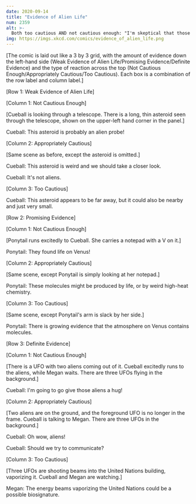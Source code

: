 ```yaml
---
date: 2020-09-14
title: "Evidence of Alien Life"
num: 2359
alt: >-
  Both too cautious AND not cautious enough: "I'm skeptical that those are aliens, so I'm going to try pulling off their masks."
img: https://imgs.xkcd.com/comics/evidence_of_alien_life.png
---
```

[The comic is laid out like a 3 by 3 grid, with the amount of evidence down the left-hand side (Weak Evidence of Alien Life/Promising Evidence/Definite Evidence) and the type of reaction across the top (Not Cautious Enough/Appropriately Cautious/Too Cautious). Each box is a combination of the row label and column label.]

[Row 1: Weak Evidence of Alien Life]

[Column 1: Not Cautious Enough]

[Cueball is looking through a telescope. There is a long, thin asteroid seen through the telescope, shown on the upper-left hand corner in the panel.]

Cueball: This asteroid is probably an alien probe!

[Column 2: Appropriately Cautious]

[Same scene as before, except the asteroid is omitted.]

Cueball: This asteroid is weird and we should take a closer look.

Cueball: It's not aliens.

[Column 3: Too Cautious]

Cueball: This asteroid appears to be far away, but it could also be nearby and just very small.

[Row 2: Promising Evidence]

[Column 1: Not Cautious Enough]

[Ponytail runs excitedly to Cueball. She carries a notepad with a V on it.]

Ponytail: They found life on Venus!

[Column 2: Appropriately Cautious]

[Same scene, except Ponytail is simply looking at her notepad.]

Ponytail: These molecules might be produced by life, or by weird high-heat chemistry.

[Column 3: Too Cautious]

[Same scene, except Ponytail's arm is slack by her side.]

Ponytail: There is growing evidence that the atmosphere on Venus contains molecules.

[Row 3: Definite Evidence]

[Column 1: Not Cautious Enough]

[There is a UFO with two aliens coming out of it. Cueball excitedly runs to the aliens, while Megan waits. There are three UFOs flying in the background.]

Cueball: I'm going to go give those aliens a hug!

[Column 2: Appropriately Cautious]

[Two aliens are on the ground, and the foreground UFO is no longer in the frame. Cueball is talking to Megan. There are three UFOs in the background.]

Cueball: Oh wow, aliens!

Cueball: Should we try to communicate?

[Column 3: Too Cautious]

[Three UFOs are shooting beams into the United Nations building, vaporizing it. Cueball and Megan are watching.]

Megan: The energy beams vaporizing the United Nations could be a possible biosignature.